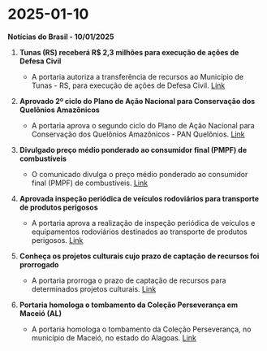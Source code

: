 # 2025-01-10

**Notícias do Brasil - 10/01/2025**

1. **Tunas (RS) receberá R$ 2,3 milhões para execução de ações de Defesa Civil**
   - A portaria autoriza a transferência de recursos ao Município de Tunas - RS, para execução de ações de Defesa Civil. [Link](https://www.in.gov.br/web/dou/-/portaria-n-29-de-6-de-janeiro-de-2024-606516442)

2. **Aprovado 2º ciclo do Plano de Ação Nacional para Conservação dos Quelônios Amazônicos**
   - A portaria aprova o segundo ciclo do Plano de Ação Nacional para Conservação dos Quelônios Amazônicos - PAN Quelônios. [Link](https://www.in.gov.br/web/dou/-/portaria-n-1-de-2-de-janeiro-de-2025-606513099)

3. **Divulgado preço médio ponderado ao consumidor final (PMPF) de combustíveis**
   - O comunicado divulga o preço médio ponderado ao consumidor final (PMPF) de combustíveis. [Link](https://www.in.gov.br/web/dou/-/ato-cotepe/pmpf-n-1-de-9-de-janeiro-de-2025-606488814)

4. **Aprovada inspeção periódica de veículos rodoviários para transporte de produtos perigosos**
   - A portaria aprova a realização de inspeção periódica de veículos e equipamentos rodoviários destinados ao transporte de produtos perigosos. [Link](https://www.in.gov.br/web/dou/-/portaria-n-8-de-2-de-janeiro-de-2025-606520544)

5. **Conheça os projetos culturais cujo prazo de captação de recursos foi prorrogado**
   - A portaria prorroga o prazo de captação de recursos para determinados projetos culturais. [Link](https://www.in.gov.br/web/dou/-/portaria-sefic/minc-n-23-de-9-de-janeiro-de-2025-606515458)

6. **Portaria homologa o tombamento da Coleção Perseverança em Maceió (AL)**
   - A portaria homologa o tombamento da Coleção Perseverança, no município de Maceió, no estado do Alagoas. [Link](https://www.in.gov.br/web/dou/-/portaria-minc-n-178-de-9-de-janeiro-de-2025-606483040)